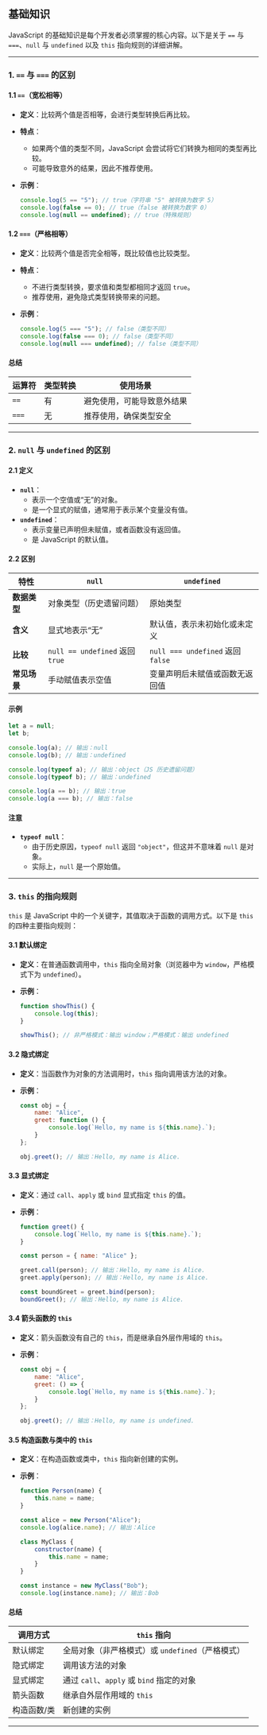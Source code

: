 ## **基础知识**

JavaScript 的基础知识是每个开发者必须掌握的核心内容。以下是关于 `==` 与 `===`、`null` 与 `undefined` 以及 `this` 指向规则的详细讲解。

---

### **1. `==` 与 `===` 的区别**

#### **1.1 `==`（宽松相等）**

- **定义**：比较两个值是否相等，会进行类型转换后再比较。
- **特点**：
  - 如果两个值的类型不同，JavaScript 会尝试将它们转换为相同的类型再比较。
  - 可能导致意外的结果，因此不推荐使用。
- **示例**：

  ```javascript
  console.log(5 == "5"); // true（字符串 "5" 被转换为数字 5）
  console.log(false == 0); // true（false 被转换为数字 0）
  console.log(null == undefined); // true（特殊规则）
  ```

#### **1.2 `===`（严格相等）**

- **定义**：比较两个值是否完全相等，既比较值也比较类型。
- **特点**：
  - 不进行类型转换，要求值和类型都相同才返回 `true`。
  - 推荐使用，避免隐式类型转换带来的问题。
- **示例**：

  ```javascript
  console.log(5 === "5"); // false（类型不同）
  console.log(false === 0); // false（类型不同）
  console.log(null === undefined); // false（类型不同）
  ```

#### **总结**

| 运算符 | 类型转换 | 使用场景 |
|--------|----------|----------|
| `==`   | 有       | 避免使用，可能导致意外结果 |
| `===`  | 无       | 推荐使用，确保类型安全 |

---

### **2. `null` 与 `undefined` 的区别**

#### **2.1 定义**

- **`null`**：
  - 表示一个空值或“无”的对象。
  - 是一个显式的赋值，通常用于表示某个变量没有值。
- **`undefined`**：
  - 表示变量已声明但未赋值，或者函数没有返回值。
  - 是 JavaScript 的默认值。

#### **2.2 区别**

| 特性                | `null`                        | `undefined`                     |
|---------------------|--------------------------------|----------------------------------|
| **数据类型**         | 对象类型（历史遗留问题）        | 原始类型                        |
| **含义**             | 显式地表示“无”                  | 默认值，表示未初始化或未定义     |
| **比较**             | `null == undefined` 返回 `true` | `null === undefined` 返回 `false` |
| **常见场景**         | 手动赋值表示空值                | 变量声明后未赋值或函数无返回值   |

#### **示例**

```javascript
let a = null;
let b;

console.log(a); // 输出：null
console.log(b); // 输出：undefined

console.log(typeof a); // 输出：object（JS 历史遗留问题）
console.log(typeof b); // 输出：undefined

console.log(a == b); // 输出：true
console.log(a === b); // 输出：false
```

#### **注意**

- **`typeof null`**：
  - 由于历史原因，`typeof null` 返回 `"object"`，但这并不意味着 `null` 是对象。
  - 实际上，`null` 是一个原始值。

---

### **3. `this` 的指向规则**

`this` 是 JavaScript 中的一个关键字，其值取决于函数的调用方式。以下是 `this` 的四种主要指向规则：

#### **3.1 默认绑定**

- **定义**：在普通函数调用中，`this` 指向全局对象（浏览器中为 `window`，严格模式下为 `undefined`）。
- **示例**：

  ```javascript
  function showThis() {
      console.log(this);
  }

  showThis(); // 非严格模式：输出 window；严格模式：输出 undefined
  ```

#### **3.2 隐式绑定**

- **定义**：当函数作为对象的方法调用时，`this` 指向调用该方法的对象。
- **示例**：

  ```javascript
  const obj = {
      name: "Alice",
      greet: function () {
          console.log(`Hello, my name is ${this.name}.`);
      }
  };

  obj.greet(); // 输出：Hello, my name is Alice.
  ```

#### **3.3 显式绑定**

- **定义**：通过 `call`、`apply` 或 `bind` 显式指定 `this` 的值。
- **示例**：

  ```javascript
  function greet() {
      console.log(`Hello, my name is ${this.name}.`);
  }

  const person = { name: "Alice" };

  greet.call(person); // 输出：Hello, my name is Alice.
  greet.apply(person); // 输出：Hello, my name is Alice.

  const boundGreet = greet.bind(person);
  boundGreet(); // 输出：Hello, my name is Alice.
  ```

#### **3.4 箭头函数的 `this`**

- **定义**：箭头函数没有自己的 `this`，而是继承自外层作用域的 `this`。
- **示例**：

  ```javascript
  const obj = {
      name: "Alice",
      greet: () => {
          console.log(`Hello, my name is ${this.name}.`);
      }
  };

  obj.greet(); // 输出：Hello, my name is undefined.
  ```

#### **3.5 构造函数与类中的 `this`**

- **定义**：在构造函数或类中，`this` 指向新创建的实例。
- **示例**：

  ```javascript
  function Person(name) {
      this.name = name;
  }

  const alice = new Person("Alice");
  console.log(alice.name); // 输出：Alice

  class MyClass {
      constructor(name) {
          this.name = name;
      }
  }

  const instance = new MyClass("Bob");
  console.log(instance.name); // 输出：Bob
  ```

#### **总结**

| 调用方式           | `this` 指向                     |
|--------------------|---------------------------------|
| 默认绑定           | 全局对象（非严格模式）或 `undefined`（严格模式） |
| 隐式绑定           | 调用该方法的对象               |
| 显式绑定           | 通过 `call`、`apply` 或 `bind` 指定的对象 |
| 箭头函数           | 继承自外层作用域的 `this`       |
| 构造函数/类        | 新创建的实例                   |

---